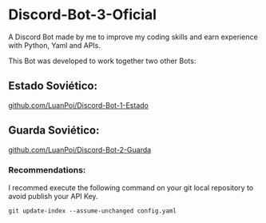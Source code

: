# Discord-Bot-3-Oficial
A Discord Bot made by me to improve my coding skills and earn experience with Python, Yaml and APIs.

This Bot was developed to work together two other Bots:
## Estado Soviético:
  [github.com/LuanPoi/Discord-Bot-1-Estado](https://github.com/LuanPoi/Discord-Bot-1-Estado)

## Guarda Soviético:
  [github.com/LuanPoi/Discord-Bot-2-Guarda](https://github.com/LuanPoi/Discord-Bot-2-Guarda)

### Recommendations:
I recommed execute the following command on your git local repository to avoid publish your API Key.
```
git update-index --assume-unchanged config.yaml
```
